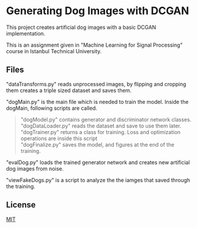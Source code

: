 # Generating Dog Images with DCGAN

This project creates artificial dog images with a basic DCGAN implementation. 

This is an assignment given in "Machine Learning for Signal Processing" course in Istanbul Technical University.

## Files
"dataTransforms.py" reads unprocessed images, by flipping and cropping them creates a triple sized dataset and saves them. 

"dogMain.py" is the main file which is needed to train the model. Inside the dogMain, following scripts are called.<br />
  > "dogModel.py" contains generator and discriminator network classes.<br />
  > "dogDataLoader.py" reads the dataset and save to use them later.<br />
  > "dogTrainer.py" returns a class for training. Loss and optimization operations are inside this script<br />
  > "dogFinalize.py" saves the model, and figures at the end of the training.<br />
  
"evalDog.py" loads the trained generator network and creates new artificial dog images from noise.

"viewFakeDogs.py" is a script to analyze the the iamges that saved through the training.

## License
[MIT](https://choosealicense.com/licenses/mit/)
